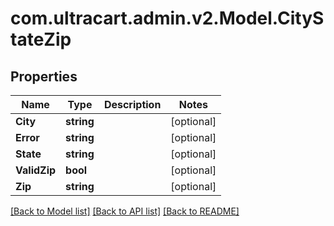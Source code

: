 
# com.ultracart.admin.v2.Model.CityStateZip

## Properties

Name | Type | Description | Notes
------------ | ------------- | ------------- | -------------
**City** | **string** |  | [optional] 
**Error** | **string** |  | [optional] 
**State** | **string** |  | [optional] 
**ValidZip** | **bool** |  | [optional] 
**Zip** | **string** |  | [optional] 

[[Back to Model list]](../README.md#documentation-for-models)
[[Back to API list]](../README.md#documentation-for-api-endpoints)
[[Back to README]](../README.md)

